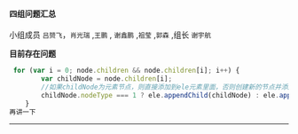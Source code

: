 #### 四组问题汇总 

小组成员 `吕赟飞`，`肖光瑞` ,`王鹏` , `谢鑫鹏` ,`祖莹` ,`郭森` ,组长 `谢宇航`

**目前存在问题**





```javascript
 for (var i = 0; node.children && node.children[i]; i++) {
        var childNode = node.children[i];
        //如果childNode为元素节点，则直接添加到ele元素里面，否则创建新的节点并添加
        childNode.nodeType === 1 ? ele.appendChild(childNode) : ele.appendChild(createElement(childNode));
    }
再讲一下
```



************



